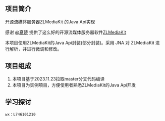 ## 项目简介

开源流媒体服务器ZLMediaKit 的Java Api实现

感谢 [@夏楚](https://github.com/xia-chu)
提供了这么好的开源流媒体服务器软件[ZLMediaKit ](https://github.com/ZLMediaKit/ZLMediaKit)

本项目使用ZLMediaKit的Java Api封装(部分封装)。采用 JNA 对 ZLMediaKit 进行解析，并进行微调和修改。

## 项目组成
1. 本项目基于2023.11.23拉取master分支代码编译
2. 本项目为实例项目，方便使用者熟悉ZLMediaKit的Java Api开发


## 学习探讨
    wx：L746101210